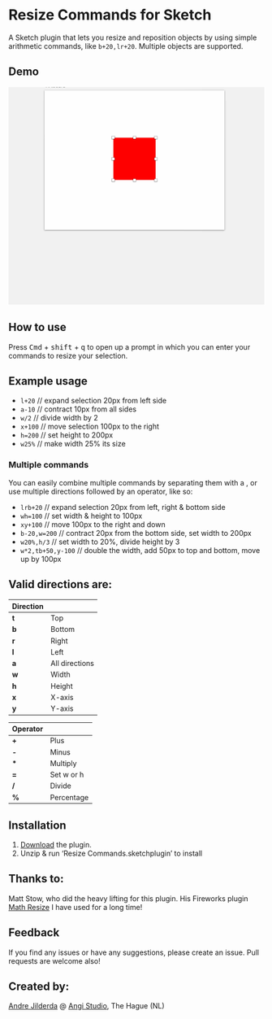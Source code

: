 # Resize Commands for Sketch
A Sketch plugin that lets you resize and reposition objects by using simple arithmetic commands, like `b+20,lr+20`. Multiple objects are supported.

## Demo
![Using Resize Commands](demo-resize-commands.gif)

## How to use
Press <kbd>Cmd</kbd> + <kbd>shift</kbd> + <kbd>q</kbd> to open up a prompt in which you can enter your commands to resize your selection.

## Example usage
* `l+20` // expand selection 20px from left side
* `a-10` // contract 10px from all sides
* `w/2` // divide width by 2
* `x+100` // move selection 100px to the right
* `h=200` // set height to 200px
* `w25%` // make width 25% its size

### Multiple commands
You can easily combine multiple commands by separating them with a , or use multiple directions followed by an operator, like so:
* `lrb+20` // expand selection 20px from left, right & bottom side
* `wh=100` // set width & height to 100px
* `xy+100` // move 100px to the right and down
* `b-20,w=200` // contract 20px from the bottom side, set width to 200px
* `w20%,h/3` // set width to 20%, divide height by 3
* `w*2,tb+50,y-100` // double the width, add 50px to top and bottom, move up by 100px

## Valid directions are:

| Direction     |  |
| :------- | :---- |
| **t** | Top  |
| **b** | Bottom |
| **r** | Right |
| **l** | Left |
| **a** | All directions |
| **w** | Width |
| **h** | Height |
| **x** | X-axis |
| **y** | Y-axis |

| Operator     |  |
| :------- | :---- |
| **+** | Plus  |
| **-** | Minus |
| **\*** | Multiply |
| **=** | Set w or h |
| **/** | Divide |
| **%** | Percentage|

## Installation
 1. [Download](https://github.com/ANGIstudio/Resize-Commands/archive/master.zip) the plugin.
 2. Unzip & run ‘Resize Commands.sketchplugin’ to install

## Thanks to:
Matt Stow, who did the heavy lifting for this plugin. His Fireworks plugin [Math Resize](http://mattstow.com/math-resize.html) I have used for a long time!

## Feedback
If you find any issues or have any suggestions, please create an issue. Pull requests are welcome also!

## Created by:
[Andre Jilderda](https://github.com/ajilderda) @ [Angi Studio](http://www.angistudio.com), The Hague (NL)
